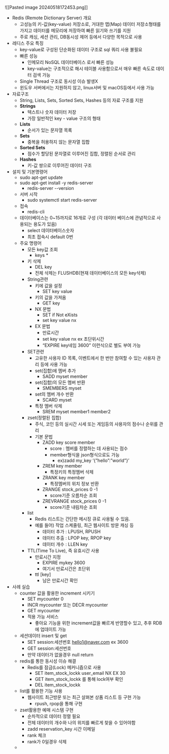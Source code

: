 ![[Pasted image 20240518172453.png]]
- Redis (Remote Dictionary Server) 개요
    - 고성능의 키-값(key-value) 저장소로, 거대한 맵(Map) 데이터 저장소형태를 가지고 데이터를 메모리에 저장하여 빠른 읽기와 쓰기를 지원
    - 주로 캐싱, 세션 관리, DB동시성 제어 등에서 다양한 목적으로 사용
- 레디스 주요 특징
    - key-value로 구성된 단순화된 데이터 구조로 sql 쿼리 사용 불필요
    - 빠른 성능
        - 인메모리 NoSQL 데이터베이스 로서 빠른 성능
        - key-value는 구조적으로 해시 테이블 사용함으로서 매우 빠른 속도로 데이터 검색 가능
    - Single Thread 구조로 동시성 이슈 발생X
    - 윈도우 서버에서는 지원하지 않고, linux서버 및 macOS등에서 사용 가능
- 자료구조
    - String, Lists, Sets, Sorted Sets, Hashes 등의 자료 구조를 지원
    - **Strings**
        - 텍스트나 숫자 데이터 저장
        - 가장 일반적인 key - value 구조의 형태
    - **Lists**
        - 순서가 있는 문자열 목록
    - **Sets**
        - 중복을 허용하지 않는 문자열 집합
    - **Sorted Sets**
        - 점수가 할당된 문자열로 이루어진 집합, 정렬된 순서로 관리
    - **Hashes**
        - 키-값 쌍으로 이루어진 데이터 구조
- 설치 및 기본명령어
    - sudo apt-get update
    - sudo apt-get install -y redis-server
        - redis-server --version
    - 서버 시작
        - sudo systemctl start redis-server
    - 접속
        - redis-cli
    - 데이터베이스는 0~15까지로 16개로 구성 (각 데이터 베이스에 관념적으로 사용되는 용도가 있음)
        - select 데이터베이스숫자
        - 최초 접속시 default 0번
    - 주요 명령어
        - 모든 key값 조회
            - keys *
        - 키 삭제
            - DEL key
            - 전체 삭제는 FLUSHDB(현재 데이터베이스의 모든 key삭제)
        - String관련
            - 키에 값을 설정
                - SET key value
            - 키의 값을 가져옴
                - GET key
            - NX 문법
                - SET if Not eXists
                - set key value nx
            - EX 문법
                - 만료시간
                - set key value nx ex 초단위시간
                - “EXPIRE key네임 3600” 이런식으로 별도 부여 가능
        - SET관련
            - 고유한 사용자 ID 목록, 이벤트에서 한 번만 참여할 수 있는 사용자 관리 등에 사용 가능
            - set(집합)에 멤버 추가
                - SADD myset member
            - set(집합)의 모든 멤버 반환
                - SMEMBERS myset
            - set의 멤버 개수 반환
                - SCARD myset
            - 특정 멤버 삭제
                - SREM myset member1 member2
        - zset(정렬된 집합)
            - 주식, 코인 등의 실시간 시세 또는 게임등의 사용자의 점수나 순위를 관리
            - 기본 문법
                - ZADD key score member
                    - score : 멤버를 정렬하는 데 사용되는 점수
                    - member형식을 json형식으로도 가능
                        - ex)zadd my_key ‘{”hello”:”world”}’
                - ZREM key member
                    - 특정키의 특정멤버 삭제
                - ZRANK key member
                    - 특정멤버의 위치 정보 반환
                - ZRANGE stock_prices 0 -1
                    - score기준 오름차순 조회
                - ZREVRANGE stock_prices 0 -1
                    - score기준 내림차순 조회
        - list
            - Redis 리스트는 간단한 메시징 큐로 사용될 수 있음.
            - 예를 들어) 작업 스케줄링, 최근 웹사이트 방문 캐싱 등
                - 데이터 추가 : LPUSH, RPUSH
                - 데이터 추출 : LPOP key, RPOP key
                - 데이터 개수 : LLEN key
        - TTL(Time To Live), 즉 유효시간 사용
            - 만료시간 지정
                - EXPIRE mykey 3600
                - 여기서 만료시간은 초단위
            - ttl [key]
                - 남은 만료시간 확인
- 사례 실습
    - counter 값을 활용한 increment 시키기
        - SET mycounter 0
        - INCR mycounter 또는 DECR mycounter
        - GET mycounter
        - 적용 가능 서비스
            - 좋아요 기능을 위한 increment값을 빠르게 반영할수 있고, 추후 RDB에 업데이트 가능
    - 세션데이터 insert 및 get
        - SET session:세션번호 [hello1@naver.com](mailto:hello1@naver.com) ex 3600
        - GET session:세션번호
        - 만약 데이터가 없을경우 null return
    - redis를 통한 동시성 이슈 해결
        - Redis를 잠금(Lock) 메커니즘으로 사용
            - SET item_stock_lockk user_email NX EX 30
            - GET item_stock_lockk 를 통해 lock여부 확인
            - DEL item_stock_lockk
    - list를 활용한 기능 사용
        - 웹사이트 최근방문 또는 최근 살펴본 상품 리스트 등 구현 가능
            - rpush, rpop을 통해 구현
    - zset활용한 예매 시스템 구현
        - 순차적으로 데이터 정렬 필요
        - 전체 데이터의 개수와 나의 위치를 빠르게 찾을 수 있어야함
        - zadd reservation_key 시간 이메일
        - rank 체크
        - rank가 0일경우 삭제
    - 